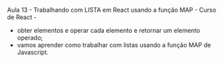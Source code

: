 Aula 13 - Trabalhando com LISTA em React usando a função MAP - Curso de React - 

- obter elementos e operar cada elemento e retornar um  elemento operado;
- vamos aprender como trabalhar com listas usando a função MAP de Javascript.
